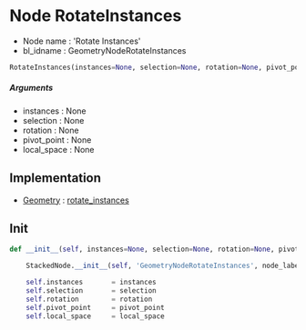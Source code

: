 # Node RotateInstances

- Node name : 'Rotate Instances'
- bl_idname : GeometryNodeRotateInstances


``` python
RotateInstances(instances=None, selection=None, rotation=None, pivot_point=None, local_space=None, node_label=None, node_color=None)
```
##### Arguments

- instances : None
- selection : None
- rotation : None
- pivot_point : None
- local_space : None

## Implementation

- [Geometry](/docs/GeoNodes/Geometry.md) : [rotate_instances](/docs/GeoNodes/Geometry.md#rotate_instances)

## Init

``` python
def __init__(self, instances=None, selection=None, rotation=None, pivot_point=None, local_space=None, node_label=None, node_color=None):

    StackedNode.__init__(self, 'GeometryNodeRotateInstances', node_label=node_label, node_color=node_color)

    self.instances       = instances
    self.selection       = selection
    self.rotation        = rotation
    self.pivot_point     = pivot_point
    self.local_space     = local_space
```
